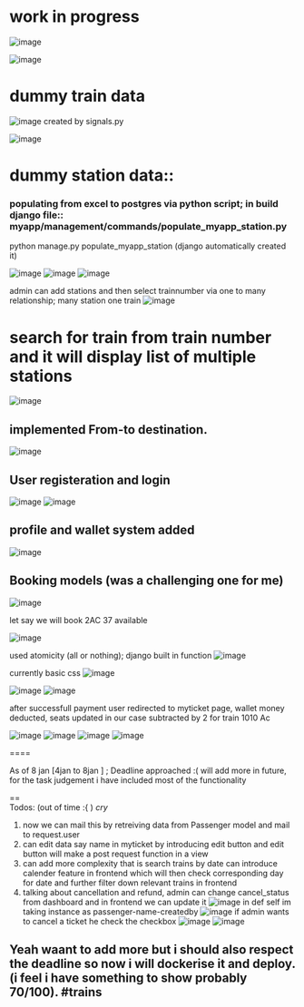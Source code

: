 # work in progress

![image](https://github.com/Ayush-gupta-dev/RAILWAY-ROUND2/assets/137040550/6f6c72c3-e357-4116-b191-6b647edfa518)

![image](https://github.com/Ayush-gupta-dev/RAILWAY-ROUND2/assets/137040550/1116ff88-59f6-4291-b046-e8c483decc93)


# dummy train data

![image](https://github.com/Ayush-gupta-dev/RAILWAY-ROUND2/assets/137040550/9ae3c456-5f57-4909-b83e-356f71d4d3b6)
created by signals.py

![image](https://github.com/Ayush-gupta-dev/RAILWAY-ROUND2/assets/137040550/14ed53ea-bea3-4ee6-869d-9e6d3ede1635)

# dummy station data::

### populating from excel to postgres via python script; in build django file:: myapp/management/commands/populate_myapp_station.py 
python manage.py populate_myapp_station (django automatically created it)

![image](https://github.com/Ayush-gupta-dev/RAILWAY-ROUND2/assets/137040550/3f26c01a-b359-421f-b1dc-5e6dd134019f)
![image](https://github.com/Ayush-gupta-dev/RAILWAY-ROUND2/assets/137040550/5c0feaa4-537c-4319-885e-e9475fe1f462)
![image](https://github.com/Ayush-gupta-dev/RAILWAY-ROUND2/assets/137040550/aff43a63-26e7-47c1-8dc7-5f69569a177a)

admin can add stations and then select trainnumber via one to many relationship; many station one train
![image](https://github.com/Ayush-gupta-dev/RAILWAY-ROUND2/assets/137040550/1f68c193-90a3-4d2a-a5fe-836e1a767a66)

# search for train from train number and it will display list of multiple stations

![image](https://github.com/Ayush-gupta-dev/RAILWAY-ROUND2/assets/137040550/8954a9a3-6b9d-44a9-884c-8bc24cc9c1f4)


## implemented From-to destination.

![image](https://github.com/Ayush-gupta-dev/RAILWAY-ROUND2/assets/137040550/ef56cc52-64de-43be-a68a-bad26ded0f79)

## User registeration and login

![image](https://github.com/Ayush-gupta-dev/RAILWAY-ROUND2/assets/137040550/b3549459-974a-4eb5-9470-7ed30dd67904)
![image](https://github.com/Ayush-gupta-dev/RAILWAY-ROUND2/assets/137040550/73924ff4-ffc1-4d3b-a20d-27643b5e3783)

## profile and wallet system added
![image](https://github.com/Ayush-gupta-dev/RAILWAY-ROUND2/assets/137040550/5a174301-5c60-4673-8a24-2815704c030d)

## Booking models (was a challenging one for me)

![image](https://github.com/Ayush-gupta-dev/RAILWAY-ROUND2/assets/137040550/b96ba347-9bcd-4bed-bad1-0962ddf20f62)

let say we will book 2AC 37 available

![image](https://github.com/Ayush-gupta-dev/RAILWAY-ROUND2/assets/137040550/aba1b221-4b37-4481-9918-49a0af2c2f1e)

used atomicity (all or nothing); django built in function
![image](https://github.com/Ayush-gupta-dev/RAILWAY-ROUND2/assets/137040550/e98b312e-746e-40ca-945a-fdf1331fbad2)

currently basic css 
![image](https://github.com/Ayush-gupta-dev/RAILWAY-ROUND2/assets/137040550/7389e2b4-8436-4617-b5f3-56c0e86e9e0c)

![image](https://github.com/Ayush-gupta-dev/RAILWAY-ROUND2/assets/137040550/740ba715-9acf-4b42-9e31-8aeffd25deae)
![image](https://github.com/Ayush-gupta-dev/RAILWAY-ROUND2/assets/137040550/ad49beca-f8c8-4bd9-9579-33b0584e927a)

after successfull payment user redirected to myticket page, wallet money deducted, seats updated in our case subtracted by 2 for train 1010 Ac

![image](https://github.com/Ayush-gupta-dev/RAILWAY-ROUND2/assets/137040550/ed67f764-3b14-4acb-915d-07bb3dcc3cc7)
![image](https://github.com/Ayush-gupta-dev/RAILWAY-ROUND2/assets/137040550/d11530d6-a98a-4b82-80f1-114a2f082502)
![image](https://github.com/Ayush-gupta-dev/RAILWAY-ROUND2/assets/137040550/dd4821b6-cd81-49c6-b8e4-64ff88813880)
![image](https://github.com/Ayush-gupta-dev/RAILWAY-ROUND2/assets/137040550/2efd5594-dbf7-4c6c-b4b4-632e426eaec7)

==== 

As of 8 jan  [4jan to 8jan ] ; Deadline approached :( will add more in future, for the task judgement i have included most of the functionality

==
<br>
Todos: (out of time :{ ) *cry*
1. now we can  mail this by retreiving data from Passenger model and mail to request.user
2. can edit data say name in myticket by introducing edit button and  edit button will make a post request function in a view
3. can add more complexity that is search trains by date can introduce calender feature in frontend which will then check corresponding day for date and further filter down relevant trains in frontend
4. talking about cancellation and refund, admin can change cancel_status from dashboard and in frontend we can update it
![image](https://github.com/Ayush-gupta-dev/RAILWAY-ROUND2/assets/137040550/c19685b5-43c3-4887-b598-26e52f2a777a)
in def self im taking instance as passenger-name-createdby
![image](https://github.com/Ayush-gupta-dev/RAILWAY-ROUND2/assets/137040550/81df86dc-ea7b-4139-85d5-843da78cc4b0)
if admin wants to cancel a ticket he check the checkbox
![image](https://github.com/Ayush-gupta-dev/RAILWAY-ROUND2/assets/137040550/4836aebe-fe5c-4dab-94e9-f6c2e8ceb241)
![image](https://github.com/Ayush-gupta-dev/RAILWAY-ROUND2/assets/137040550/04c3f7aa-bbc2-4b58-84ae-4fe0b74dc0da)

## Yeah waant to add more but i should also respect the deadline so now i will dockerise it and deploy. (i feel i have something to show probably 70/100). #trains
